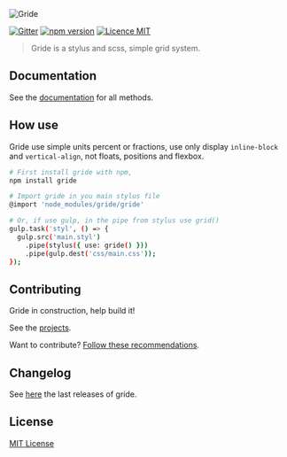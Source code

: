 <img src="https://github.com/guuibayer/gride/blob/gh-pages/src/img/logo.png" alt="Gride">

[![Gitter](https://img.shields.io/badge/gitter-join%20chat-1dce73.svg)](https://gitter.im/gride-grid/Lobby)
[![npm version](https://badge.fury.io/js/gride.svg)](https://badge.fury.io/js/gride)
[![Licence MIT](https://img.shields.io/badge/licence-MIT-blue.svg)](https://github.com/guuibayer/gride/blob/master/LICENSE.md)

> Gride is a stylus and scss, simple grid system.

## Documentation
See the [documentation](http://gride.info/docs) for all methods.

## How use
Gride use simple units percent or fractions, use only display `inline-block` and `vertical-align`, not floats, positions and flexbox.


```bash
# First install gride with npm,
npm install gride
```

```bash
# Import gride in you main stylus file
@import 'node_modules/gride/gride'
```

```bash
# Or, if use gulp, in the pipe from stylus use grid() 
gulp.task('styl', () => {
  gulp.src('main.styl')
    .pipe(stylus({ use: gride() }))
    .pipe(gulp.dest('css/main.css'));
});
```

## Contributing
Gride in construction, help build it!

See the [projects](https://github.com/guuibayer/gride/projects/1).

Want to contribute? [Follow these recommendations](https://github.com/guuibayer/gride/blob/master/CONTRIBUTING.md).

## Changelog
See [here](https://github.com/guuibayer/gride/releases) the last releases of gride.

## License
[MIT License](https://github.com/guuibayer/gride/blob/master/LICENSE.md)
